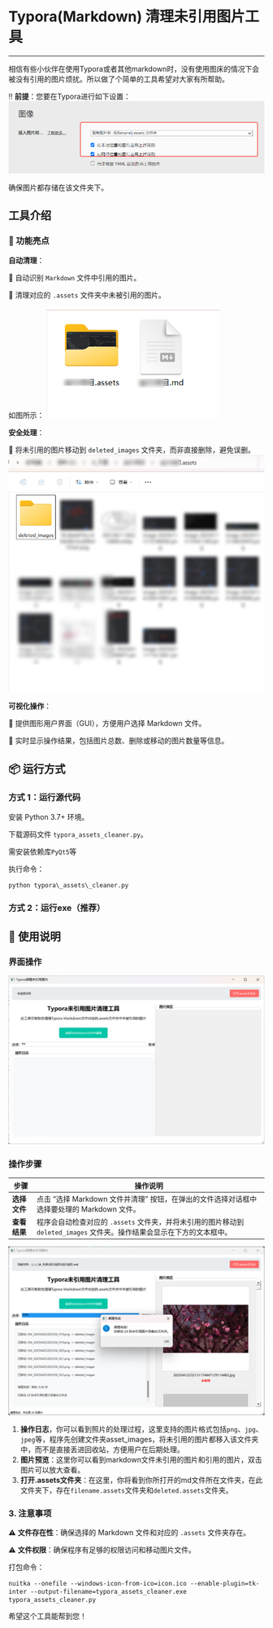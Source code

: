 # Typora(Markdown) 清理未引用图片工具

---
相信有些小伙伴在使用Typora或者其他markdown时，没有使用图床的情况下会被没有引用的图片烦扰。所以做了个简单的工具希望对大家有所帮助。

‼️ **前提**：您要在Typora进行如下设置：
![img.png](./README.assets/img1.png)

确保图片都存储在该文件夹下。

## 工具介绍

### 🚀 功能亮点

**自动清理**：

📌 自动识别 `Markdown` 文件中引用的图片。

📌 清理对应的 `.assets` 文件夹中未被引用的图片。

如图所示：
![img.png](./README.assets/img2.png)

**安全处理**：

🔧 将未引用的图片移动到 `deleted_images` 文件夹，而非直接删除，避免误删。
![img.png](./README.assets/img3.png)

**可视化操作**：

📝 提供图形用户界面（GUI），方便用户选择 Markdown 文件。

📝 实时显示操作结果，包括图片总数、删除或移动的图片数量等信息。



## 📦 运行方式

### 方式 1：运行源代码

安装 Python 3.7+ 环境。

下载源码文件 `typora_assets_cleaner.py`。

需安装依赖库`PyQt5`等

执行命令：

```python
python typora\_assets\_cleaner.py
```

### 方式 2：运行exe（推荐）



## 📝 使用说明

### 界面操作

![image-20250528175501004](./README.assets/image-20250528175501004.png)

### 操作步骤

| 步骤               | 操作说明                                                                                                                    |
| ------------------ | --------------------------------------------------------------------------------------------------------------------------- |
| **选择文件** | 点击 “选择 Markdown 文件并清理” 按钮，在弹出的文件选择对话框中选择要处理的 Markdown 文件。                                |
| **查看结果** | 程序会自动检查对应的 `.assets` 文件夹，并将未引用的图片移动到 `deleted_images` 文件夹。操作结果会显示在下方的文本框中。 |

![image-20250528180051483](./README.assets/image-20250528180051483.png)



1. **操作日志**，你可以看到照片的处理过程，这里支持的图片格式包括`png`、`jpg`、`jpeg`等，程序先创建文件夹asset_images，将未引用的图片都移入该文件夹中，而不是直接丢进回收站，方便用户在后期处理。
2. **图片预览**：这里你可以看到markdown文件未引用的图片和引用的图片，双击图片可以放大查看。
3. **打开.assets文件夹**：在这里，你将看到你所打开的md文件所在文件夹，在此文件夹下，存在`filename.assets`文件夹和`deleted.assets`文件夹。



### 3. 注意事项

⚠️ **文件存在性**：确保选择的 Markdown 文件和对应的 `.assets` 文件夹存在。

⚠️ **文件权限**：确保程序有足够的权限访问和移动图片文件。



打包命令：

```shell
nuitka --onefile --windows-icon-from-ico=icon.ico --enable-plugin=tk-inter --output-filename=typora_assets_cleaner.exe typora_assets_cleaner.py
```

希望这个工具能帮到您！

